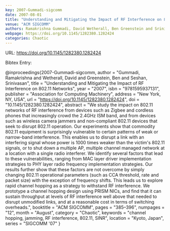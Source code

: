 ```yaml
---
key: 2007-Gummadi-sigcomm
date: 2007-08-01
title: "Understanding and Mitigating the Impact of RF Interference on 802.11 Networks"
venue: "ACM SIGCOMM"
authors: Ramakrishna Gummadi, David Wetherall, Ben Greenstein and Srinivasan Seshan
webpage: https://doi.org/10.1145/1282380.1282424
categories: Chaotic
---
```


URL: https://doi.org/10.1145/1282380.1282424

Bibtex Entry:

@inproceedings{2007-Gummadi-sigcomm,
    author = "Gummadi, Ramakrishna and Wetherall, David and Greenstein, Ben and Seshan, Srinivasan",
    title = "Understanding and Mitigating the Impact of RF Interference on 802.11 Networks",
    year = "2007",
    isbn = "9781595937131",
    publisher = "Association for Computing Machinery",
    address = "New York, NY, USA",
    url = "https://doi.org/10.1145/1282380.1282424",
    doi = "10.1145/1282380.1282424",
    abstract = "We study the impact on 802.11 networks of RF interference from devices such as Zigbee and cordless phones that increasingly crowd the 2.4GHz ISM band, and from devices such as wireless camera jammers and non-compliant 802.11 devices that seek to disrupt 802.11 operation. Our experiments show that commodity 802.11 equipment is surprisingly vulnerable to certain patterns of weak or narrow-band interference. This enables us to disrupt a link with an interfering signal whose power is 1000 times weaker than the victim's 802.11 signals, or to shut down a multiple AP, multiple channel managed network at a location with a single radio interferer. We identify several factors that lead to these vulnerabilities, ranging from MAC layer driver implementation strategies to PHY layer radio frequency implementation strategies. Our results further show that these factors are not overcome by simply changing 802.11 operational parameters (such as CCA threshold, rate and packet size) with the exception of frequency shifts. This leads us to explore rapid channel hopping as a strategy to withstand RF interference. We prototype a channel hopping design using PRISM NICs, and find that it can sustain throughput at levels of RF interference well above that needed to disrupt unmodified links, and at a reasonable cost in terms of switching overheads.",
    booktitle = "ACM SIGCOMM",
    pages = "385–396",
    numpages = "12",
    month = "August",
    category = "Chaotic",
    keywords = "channel hopping, jamming, RF interference, 802.11, SINR",
    location = "Kyoto, Japan",
    series = "SIGCOMM '07"
}

